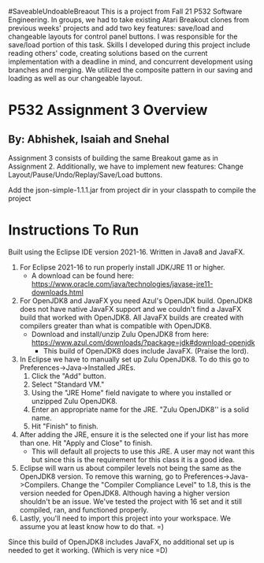 #SaveableUndoableBreaout
This is a project from Fall 21 P532 Software Engineering. In groups, we had to take existing Atari Breakout clones from previous weeks' projects and add two key features: save/load and changeable layouts for control panel buttons. I was responsible for the save/load portion of this task. Skills I developed during this project include reading others' code, creating solutions based on the current implementation with a deadline in mind, and concurrent development using branches and merging. We utilized the composite pattern in our saving and loading as well as our changeable layout.




# P532 Assignment 3 Overview
## By: Abhishek, Isaiah and Snehal

Assignment 3 consists of building the same Breakout game as in Assignment 2. Additionally, we have to implement new features: Change Layout/Pause/Undo/Replay/Save/Load buttons.

Add the json-simple-1.1.1.jar from project dir in your classpath to compile the project

# Instructions To Run
Built using the Eclipse IDE version 2021-16. Written in Java8 and JavaFX.

1. For Eclipse 2021-16 to run properly install JDK/JRE 11 or higher.
    * A download can be found here: https://www.oracle.com/java/technologies/javase-jre11-downloads.html
2. For OpenJDK8 and JavaFX you need Azul's OpenJDK build. OpenJDK8 does not have native JavaFX support and we couldn't find a JavaFX build that worked with OpenJDK8. All JavaFX builds are created with compilers greater than what is compatible with OpenJDK8.
    * Download and install/unzip Zulu OpenJDK8 from here: https://www.azul.com/downloads/?package=jdk#download-openjdk
      * This build of OpenJDK8 does include JavaFX. (Praise the lord). 
3. In Eclipse we have to manually set up Zulu OpenJDK8. To do this go to Preferences->Java->Installed JREs. 
    1. Click the "Add" button. 
    2. Select "Standard VM." 
    3. Using the "JRE Home" field navigate to where you installed or unzipped Zulu OpenJDK8. 
    4. Enter an appropriate name for the JRE. "Zulu OpenJDK8'' is a solid name.
    5. Hit "Finish" to finish.
4. After adding the JRE, ensure it is the selected one if your list has more than one. Hit "Apply and Close" to finish.
   * This will default all projects to use this JRE. A user may not want this but since this is the requirement for this class it is a good idea.
5. Eclipse will warn us about compiler levels not being the same as the OpenJDK8 version. To remove this warning, go to Preferences->Java->Compilers. Change the "Compiler Compliance Level" to 1.8, this is the version needed for OpenJDK8. Although having a higher version shouldn't be an issue. We've tested the project with 16 set and it still compiled, ran, and functioned properly.
7. Lastly, you'll need to import this project into your workspace. We assume you at least know how to do that. =)

Since this build of OpenJDK8 includes JavaFX, no additional set up is needed to get it working. (Which is very nice =D)


